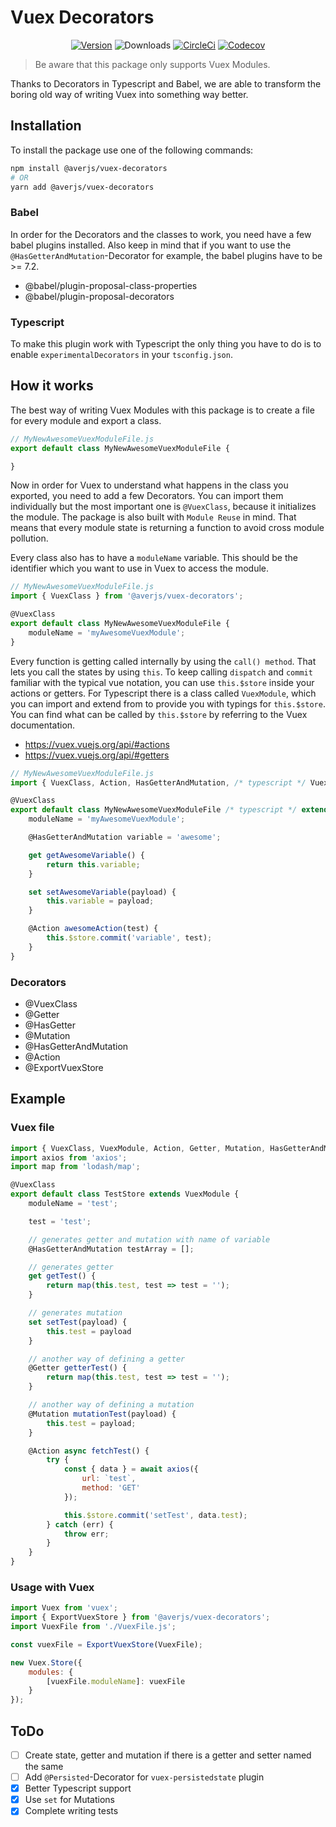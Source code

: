 # Vuex Decorators

<p align="center">
    <a href="https://www.npmjs.com/package/@averjs/vuex-decorators"><img src="https://badgen.net/npm/v/@averjs/vuex-decorators?icon=npm" alt="Version"></a>
    <img src="https://img.shields.io/npm/dm/@averjs/vuex-decorators.svg" alt="Downloads"></a>
    <a href="https://circleci.com/gh/exreplay/vuex-decorators"><img src="https://circleci.com/gh/exreplay/vuex-decorators.svg?style=shield" alt="CircleCi"></a>
    <a href="https://codecov.io/gh/exreplay/averjs-vuex-decorators"><img src="https://codecov.io/gh/exreplay/averjs-vuex-decorators/branch/development/graph/badge.svg" alt="Codecov"></a>
</p>

> Be aware that this package only supports Vuex Modules.

Thanks to Decorators in Typescript and Babel, we are able to transform the boring old way of writing Vuex into something way better.

## Installation

To install the package use one of the following commands:

```bash
npm install @averjs/vuex-decorators
# OR
yarn add @averjs/vuex-decorators
```

### Babel

In order for the Decorators and the classes to work, you need have a few babel plugins installed. Also keep in mind that if you want to use the `@HasGetterAndMutation`-Decorator for example, the babel plugins have to be >= 7.2.

- @babel/plugin-proposal-class-properties
- @babel/plugin-proposal-decorators

### Typescript

To make this plugin work with Typescript the only thing you have to do is to enable `experimentalDecorators` in your `tsconfig.json`.

## How it works

The best way of writing Vuex Modules with this package is to create a file for every module and export a class.

```js
// MyNewAwesomeVuexModuleFile.js
export default class MyNewAwesomeVuexModuleFile {

}
```

Now in order for Vuex to understand what happens in the class you exported, you need to add a few Decorators. You can import them individually but the most important one is `@VuexClass`, because it initializes the module. The package is also built with `Module Reuse` in mind. That means that every module state is returning a function to avoid cross module pollution.

Every class also has to have a `moduleName` variable. This should be the identifier which you want to use in Vuex to access the module.

```js
// MyNewAwesomeVuexModuleFile.js
import { VuexClass } from '@averjs/vuex-decorators';

@VuexClass
export default class MyNewAwesomeVuexModuleFile {
    moduleName = 'myAwesomeVuexModule';
}
```

Every function is getting called internally by using the `call() method`. That lets you call the states by using `this`. To keep calling `dispatch` and `commit` familiar with the typical vue notation, you can use `this.$store` inside your actions or getters. For Typescript there is a class called `VuexModule`, which you can import and extend from to provide you with typings for `this.$store`. You can find what can be called by `this.$store` by referring to the Vuex documentation.

- https://vuex.vuejs.org/api/#actions
- https://vuex.vuejs.org/api/#getters

```js
// MyNewAwesomeVuexModuleFile.js
import { VuexClass, Action, HasGetterAndMutation, /* typescript */ VuexModule } from '@averjs/vuex-decorators';

@VuexClass
export default class MyNewAwesomeVuexModuleFile /* typescript */ extends VuexModule {
    moduleName = 'myAwesomeVuexModule';

    @HasGetterAndMutation variable = 'awesome';

    get getAwesomeVariable() {
        return this.variable;
    }

    set setAwesomeVariable(payload) {
        this.variable = payload;
    }

    @Action awesomeAction(test) {
        this.$store.commit('variable', test);
    }
}
```

### Decorators

- @VuexClass 
- @Getter
- @HasGetter
- @Mutation
- @HasGetterAndMutation
- @Action
- @ExportVuexStore

## Example

### Vuex file
```js
import { VuexClass, VuexModule, Action, Getter, Mutation, HasGetterAndMutation } from '@averjs/vuex-decorators';
import axios from 'axios';
import map from 'lodash/map';

@VuexClass
export default class TestStore extends VuexModule {
    moduleName = 'test';

    test = 'test';

    // generates getter and mutation with name of variable
    @HasGetterAndMutation testArray = [];

    // generates getter
    get getTest() {
        return map(this.test, test => test = '');
    }

    // generates mutation
    set setTest(payload) {
        this.test = payload
    }

    // another way of defining a getter
    @Getter getterTest() {
        return map(this.test, test => test = '');
    }

    // another way of defining a mutation
    @Mutation mutationTest(payload) {
        this.test = payload;
    }

    @Action async fetchTest() {
        try {
            const { data } = await axios({
                url: `test`,
                method: 'GET'
            });

            this.$store.commit('setTest', data.test);
        } catch (err) {
            throw err;
        }
    }
}

```

### Usage with Vuex
```js
import Vuex from 'vuex';
import { ExportVuexStore } from '@averjs/vuex-decorators';
import VuexFile from './VuexFile.js';

const vuexFile = ExportVuexStore(VuexFile);

new Vuex.Store({
    modules: {
        [vuexFile.moduleName]: vuexFile
    }
});
```

## ToDo

- [ ] Create state, getter and mutation if there is a getter and setter named the same
- [ ] Add `@Persisted`-Decorator for `vuex-persistedstate` plugin
- [x] Better Typescript support
- [x] Use `set` for Mutations
- [x] Complete writing tests